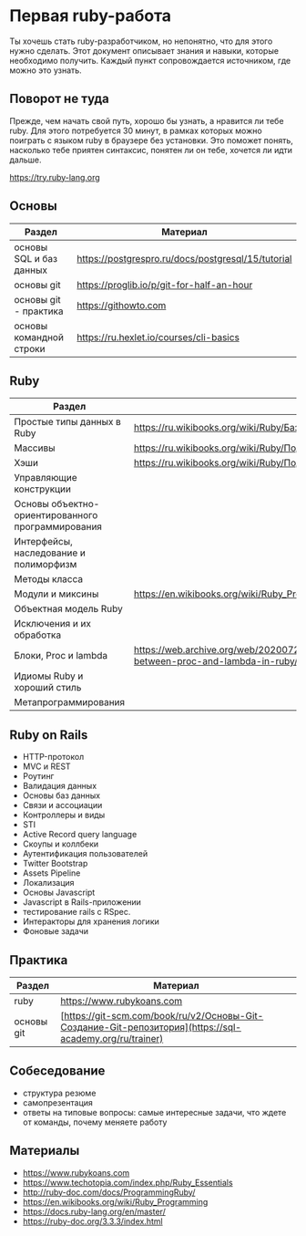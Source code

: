 # Первая ruby-работа

Ты хочешь стать ruby-разработчиком, но непонятно, что для этого нужно сделать. Этот документ описывает знания и навыки, которые необходимо получить. Каждый пункт сопровождается источником, где можно это узнать.

## Поворот не туда

Прежде, чем начать свой путь, хорошо бы узнать, а нравится ли тебе ruby. Для этого потребуется 30 минут, в рамках которых можно поиграть с языком ruby в браузере без установки. Это поможет понять, насколько тебе приятен синтаксис, понятен ли он тебе, хочется ли идти дальше.

<https://try.ruby-lang.org>

## Основы

| Раздел                  | Материал                                       |
| ----------------------- | ---------------------------------------------- |
| основы SQL и баз данных | https://postgrespro.ru/docs/postgresql/15/tutorial |
| основы git              | https://proglib.io/p/git-for-half-an-hour          |
| основы git - практика   | https://githowto.com                               |
| основы командной строки | https://ru.hexlet.io/courses/cli-basics            |

## Ruby

| Раздел                                 | Материал                              |
| -------------------------------------- | ------------------------------------- |
| Простые типы данных в Ruby             | https://ru.wikibooks.org/wiki/Ruby/Базовые_типы_данных                                      |
| Массивы                                | https://ru.wikibooks.org/wiki/Ruby/Подробнее_о_массивах                                      |
| Хэши                                   | https://ru.wikibooks.org/wiki/Ruby/Подробнее_об_ассоциативных_массивах                                      |
| Управляющие конструкции                |                                       |
| Основы объектно-ориентированного программирования |                            |
| Интерфейсы, наследование и полиморфизм |                                       |
| Методы класса                          |                                       |
| Модули и миксины                       | https://en.wikibooks.org/wiki/Ruby_Programming/Syntax/Classes#Mixing_in_Modules                                      |
| Объектная модель Ruby                  |                                       |
| Исключения и их обработка              |                                       |
| Блоки, Proc и lambda                   | https://web.archive.org/web/20200722060836/http://rubydev.ru/2010/10/difference-between-proc-and-lambda-in-ruby/ |
| Идиомы Ruby и хороший стиль            |                                       |
| Метапрограммирования                   |                                       |

## Ruby on Rails

- HTTP-протокол
- MVC и REST
- Роутинг
- Валидация данных
- Основы баз данных
- Связи и ассоциации
- Контроллеры и виды
- STI
- Active Record query language
- Скоупы и коллбеки
- Аутентификация пользователей
- Twitter Bootstrap
- Assets Pipeline
- Локализация
- Основы Javascript
- Javascript в Rails-приложении
- тестирование rails с RSpec.
- Интеракторы для хранения логики
- Фоновые задачи

## Практика

| Раздел                  | Материал                                       |
| ----------------------- | ---------------------------------------------- |
| ruby                    | <https://www.rubykoans.com>                                   |
| основы git              | [https://git-scm.com/book/ru/v2/Основы-Git-Создание-Git-репозитория](https://sql-academy.org/ru/trainer)  |



## Собеседование

- структура резюме
- самопрезентация
- ответы на типовые вопросы: самые интересные задачи, что ждете от команды, почему меняете работу

## Материалы

- <https://www.rubykoans.com>
- <https://www.techotopia.com/index.php/Ruby_Essentials>
- <http://ruby-doc.com/docs/ProgrammingRuby/>
- <https://en.wikibooks.org/wiki/Ruby_Programming>
- <https://docs.ruby-lang.org/en/master/>
- <https://ruby-doc.org/3.3.3/index.html>
